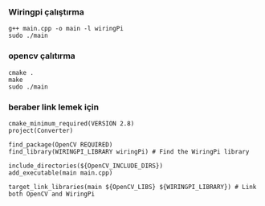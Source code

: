 ### Wiringpi çalıştırma

```
g++ main.cpp -o main -l wiringPi
sudo ./main
```

### opencv çalıtırma

```
cmake .
make
sudo ./main
```

### beraber link lemek için
```
cmake_minimum_required(VERSION 2.8)
project(Converter)

find_package(OpenCV REQUIRED)
find_library(WIRINGPI_LIBRARY wiringPi) # Find the WiringPi library

include_directories(${OpenCV_INCLUDE_DIRS})
add_executable(main main.cpp)

target_link_libraries(main ${OpenCV_LIBS} ${WIRINGPI_LIBRARY}) # Link both OpenCV and WiringPi
```

